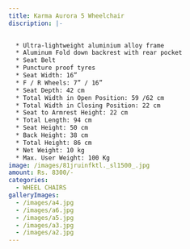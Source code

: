```yaml
---
title: Karma Aurora 5 Wheelchair
discription: |-
  

  * Ultra-lightweight aluminium alloy frame
  * Aluminum Fold down backrest with rear pocket
  * Seat Belt
  * Puncture proof tyres
  * Seat Width: 16”
  * F / R Wheels: 7” / 16”
  * Seat Depth: 42 cm
  * Total Width in Open Position: 59 /62 cm
  * Total Width in Closing Position: 22 cm
  * Seat to Armrest Height: 22 cm
  * Total Length: 94 cm
  * Seat Height: 50 cm
  * Back Height: 38 cm
  * Total Height: 86 cm
  * Net Weight: 10 kg
  * Max. User Weight: 100 Kg
image: /images/81jruinfktl._sl1500_.jpg
amount: Rs. 8300/-
categories:
  - WHEEL CHAIRS
galleryImages:
  - /images/a4.jpg
  - /images/a6.jpg
  - /images/a5.jpg
  - /images/a3.jpg
  - /images/a2.jpg
---
```

